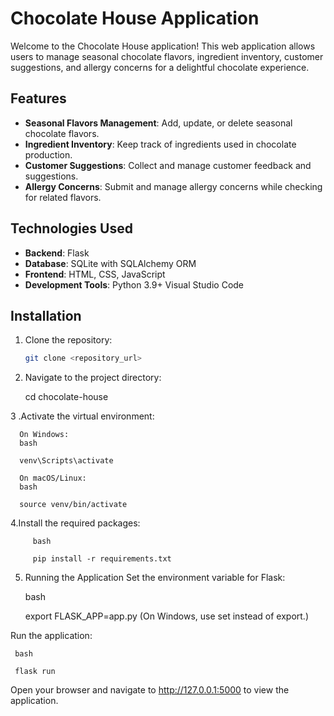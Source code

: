# Chocolate House Application

Welcome to the Chocolate House application! This web application allows users to manage seasonal chocolate flavors, ingredient inventory, customer suggestions, and allergy concerns for a delightful chocolate experience.

## Features

- **Seasonal Flavors Management**: Add, update, or delete seasonal chocolate flavors.
- **Ingredient Inventory**: Keep track of ingredients used in chocolate production.
- **Customer Suggestions**: Collect and manage customer feedback and suggestions.
- **Allergy Concerns**: Submit and manage allergy concerns while checking for related flavors.


## Technologies Used

- **Backend**: Flask
- **Database**: SQLite with SQLAlchemy ORM
- **Frontend**: HTML, CSS, JavaScript
- **Development Tools**: Python 3.9+ Visual Studio Code



## Installation

1. Clone the repository:

   ```bash
   git clone <repository_url>

2. Navigate to the project directory:

   cd chocolate-house

3 .Activate the virtual environment:

      On Windows:
      bash
   
      venv\Scripts\activate

      On macOS/Linux:
      bash

      source venv/bin/activate

4.Install the required packages:

         bash
        
         pip install -r requirements.txt


5. Running the Application
Set the environment variable for Flask:

      bash

      export FLASK_APP=app.py
      (On Windows, use set instead of export.)

Run the application:

     bash

     flask run

     
Open your browser and navigate to http://127.0.0.1:5000 to view the application.
   
